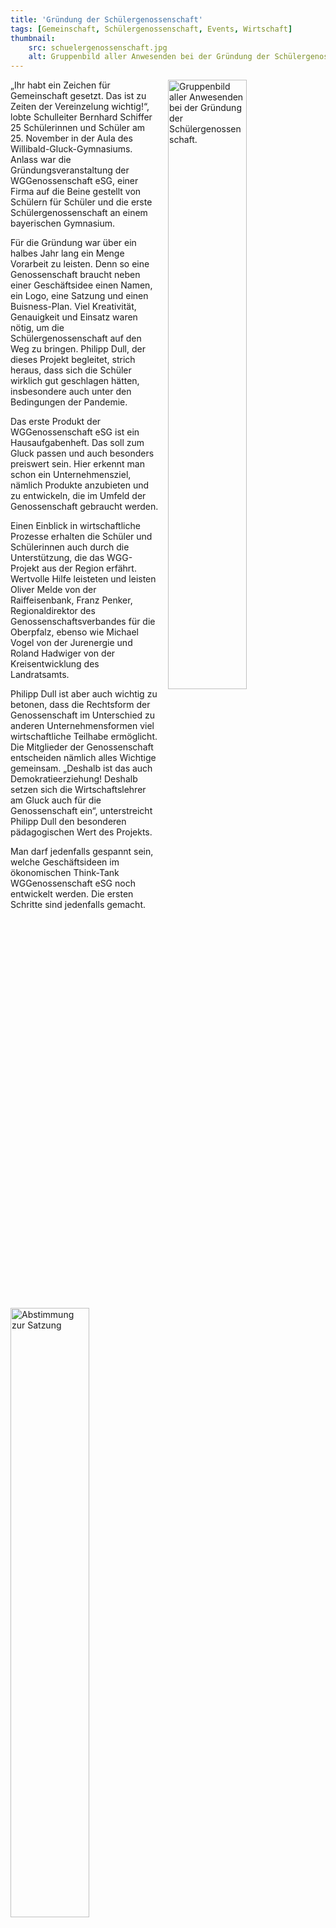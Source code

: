 ```yaml
---
title: 'Gründung der Schülergenossenschaft'
tags: [Gemeinschaft, Schülergenossenschaft, Events, Wirtschaft]
thumbnail: 
    src: schuelergenossenschaft.jpg
    alt: Gruppenbild aller Anwesenden bei der Gründung der Schülergenossenschaft.
---
```


<img src="/images/schuelergenossenschaft.jpg" alt=" Gruppenbild aller Anwesenden bei der Gründung der Schülergenossenschaft." style="float: right; margin-left: 15px; width: 50%; margin-bottom: 15px"></img>

<p>
    „Ihr habt ein Zeichen für Gemeinschaft gesetzt. Das ist zu Zeiten der Vereinzelung wichtig!“, lobte Schulleiter Bernhard Schiffer 25 Schülerinnen und Schüler am 25. November in der Aula des Willibald-Gluck-Gymnasiums. Anlass war die Gründungsveranstaltung der WGGenossenschaft eSG, einer Firma auf die Beine gestellt von Schülern für Schüler und die erste Schülergenossenschaft an einem bayerischen Gymnasium.
</p>
<p>
    Für die Gründung war über ein halbes Jahr lang ein Menge Vorarbeit zu leisten. Denn so eine Genossenschaft braucht neben einer Geschäftsidee einen Namen, ein Logo, eine Satzung und einen Buisness-Plan. Viel Kreativität, Genauigkeit und Einsatz waren nötig, um die Schülergenossenschaft auf den Weg zu bringen. Philipp Dull, der dieses Projekt begleitet, strich heraus, dass sich die Schüler wirklich gut geschlagen hätten, insbesondere auch unter den Bedingungen der Pandemie.
</p>
<p>
    Das erste Produkt der WGGenossenschaft eSG ist ein Hausaufgabenheft. Das soll zum Gluck passen und auch besonders preiswert sein. Hier erkennt man schon ein Unternehmensziel, nämlich Produkte anzubieten und zu entwickeln, die im Umfeld der Genossenschaft gebraucht werden.
</p>
<p>
    Einen Einblick in wirtschaftliche Prozesse erhalten die Schüler und Schülerinnen auch durch die Unterstützung, die das WGG-Projekt aus der Region erfährt. Wertvolle Hilfe leisteten und leisten Oliver Melde von der Raiffeisenbank, Franz Penker, Regionaldirektor des Genossenschaftsverbandes für die Oberpfalz, ebenso wie Michael Vogel von der Jurenergie und Roland Hadwiger von der Kreisentwicklung des Landratsamts.
</p>
<img src="/images/schuelergenossenschaft2.jpg" alt="Abstimmung zur Satzung" style="float: left; margin-right: 15px; width: 50%; margin-bottom: 15px"></img> 
<p>
    Philipp Dull ist aber auch wichtig zu betonen, dass die Rechtsform der Genossenschaft im Unterschied zu anderen Unternehmensformen viel wirtschaftliche Teilhabe ermöglicht. Die Mitglieder der Genossenschaft entscheiden nämlich alles Wichtige gemeinsam. „Deshalb ist das auch Demokratieerziehung! Deshalb setzen sich die Wirtschaftslehrer am Gluck auch für die Genossenschaft ein“, unterstreicht Philipp Dull den besonderen pädagogischen Wert des Projekts.
</p><p>
    Man darf jedenfalls gespannt sein, welche Geschäftsideen im ökonomischen Think-Tank WGGenossenschaft eSG noch entwickelt werden. Die ersten Schritte sind jedenfalls gemacht.
</p>